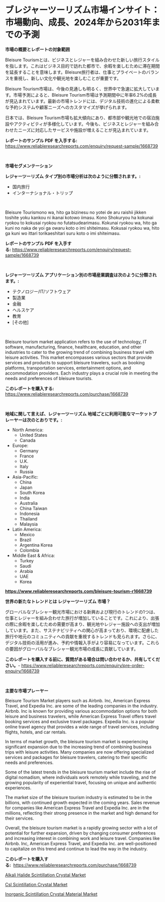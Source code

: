 <p><h1>ブレジャーツーリズム市場インサイト：市場動向、成長、2024年から2031年までの予測</h1></p><p><strong>市場の概要とレポートの対象範囲</strong></p>
<p><p>Bleisure Tourismとは、ビジネスとレジャーを組み合わせた新しい旅行スタイルを指します。これはビジネス目的で訪れた都市で、余暇を楽しむために滞在期間を延長することを意味します。Bleisure旅行者は、仕事とプライベートのバランスを重視し、新しい文化や観光地を楽しむことが重要です。</p><p>Bleisure Tourism市場は、今後の見通しも明るく、世界中で急速に拡大しています。市場予測によると、Bleisure Tourism市場は予測期間中に年率6.2%の成長が見込まれています。最新の市場トレンドには、デジタル技術の進化による柔軟な予約システムや顧客ニーズへのカスタマイズが挙げられます。</p><p>日本では、Bleisure Tourism市場も拡大傾向にあり、都市部や観光地での宿泊施設やアクティビティが多様化しています。今後も、ビジネスとレジャーを組み合わせたニーズに対応したサービスや施設が増えることが見込まれています。</p></p>
<p><strong>レポートのサンプル PDF を入手する:</strong> <a href="https://www.reliableresearchreports.com/enquiry/request-sample/1668739">https://www.reliableresearchreports.com/enquiry/request-sample/1668739</a></p>
<p>&nbsp;</p>
<p><strong>市場セグメンテーション</strong></p>
<p><strong>レジャーツーリズム タイプ別の市場分析は次のように分類されます。:</strong></p>
<p><ul><li>国内旅行</li><li>インターナショナル・トリップ</li></ul></p>
<p>&nbsp;</p>
<p><p>Bleisure Tourismono wa, hito ga bizinesu no yotei de aru raishii jikken toshite yoku kankou ni ikanai kotowo iimasu. Kono Shokuryou ha kokunai ryokou to kokusai ryokou no futatsudearimasu. Kokunai ryokou wa, hito ga kuni no naka de yoi ga owaru koto o imi shiteimasu. Kokusai ryokou wa, hito ga kuni wo ittari torikaeshitari suru koto o imi shiteimasu.</p></p>
<p><strong>レポートのサンプル PDF を入手する:</strong>&nbsp;<a href="https://www.reliableresearchreports.com/enquiry/request-sample/1668739">https://www.reliableresearchreports.com/enquiry/request-sample/1668739</a></p>
<p>&nbsp;</p>
<p><strong> レジャーツーリズム アプリケーション別の市場産業調査は次のように分類されます。:</strong></p>
<p><ul><li>テクノロジー/IT/ソフトウェア</li><li>製造業</li><li>金融</li><li>ヘルスケア</li><li>教育</li><li>[その他]</li></ul></p>
<p>&nbsp;</p>
<p><p>Bleisure tourism market application refers to the use of technology, IT software, manufacturing, finance, healthcare, education, and other industries to cater to the growing trend of combining business travel with leisure activities. This market encompasses various sectors that provide services and products to support bleisure travelers, such as booking platforms, transportation services, entertainment options, and accommodation providers. Each industry plays a crucial role in meeting the needs and preferences of bleisure tourists.</p></p>
<p><strong>このレポートを購入する:</strong>&nbsp; <a href="https://www.reliableresearchreports.com/purchase/1668739">https://www.reliableresearchreports.com/purchase/1668739</a></p>
<p>&nbsp;</p>
<p><strong>地域に関して言えば、レジャーツーリズム 地域ごとに利用可能なマーケットプレーヤーは次のとおりです。:</strong></p>
<p><ul>
    <li>
        North America:
        <ul>
            <li>United States</li>
            <li>Canada</li>
        </ul>
    </li>
    <li>
        Europe:
        <ul>
            <li>Germany</li>
            <li>France</li>
            <li>U.K.</li>
            <li>Italy</li>
            <li>Russia</li>
        </ul>
    </li>
    <li>
        Asia-Pacific:
        <ul>
            <li>China</li>
            <li>Japan</li>
            <li>South Korea</li>
            <li>India</li>
            <li>Australia</li>
            <li>China Taiwan</li>
            <li>Indonesia</li>
            <li>Thailand</li>
            <li>Malaysia</li>
        </ul>
    </li>
    <li>
        Latin America:
        <ul>
            <li>Mexico</li>
            <li>Brazil</li>
            <li>Argentina Korea</li>
            <li>Colombia</li>
        </ul>
    </li>
    <li>
        Middle East & Africa:
        <ul>
            <li>Turkey</li>
            <li>Saudi</li>
            <li>Arabia</li>
            <li>UAE</li>
            <li>Korea</li>
        </ul>
    </li>
    </ul></p>
<p><strong><a href="https://www.reliableresearchreports.com/bleisure-tourism-r1668739">https://www.reliableresearchreports.com/bleisure-tourism-r1668739</a></strong>&nbsp;</p>
<p><strong>世界の新たなトレンドとは レジャーツーリズム 市場？</strong></p>
<p><p>グローバルなブレシャー観光市場における新興および現行のトレンドの1つは、仕事とレジャーを組み合わせた旅行が増加していることです。これにより、出張の際に余暇を楽しむための需要が高まり、観光地やレジャー施設への支出が増加しています。また、サステナビリティへの関心が高まっており、環境に配慮した旅行や地元のコミュニティへの貢献を重視するトレンドも見られます。さらに、デジタル技術の活用が進み、予約や情報入手がより容易になっています。これらの要因がグローバルなブレシャー観光市場の成長に貢献しています。</p></p>
<p><strong>このレポートを購入する前に、質問がある場合は問い合わせるか、共有してください。</strong>- <a href="https://www.reliableresearchreports.com/enquiry/pre-order-enquiry/1668739">https://www.reliableresearchreports.com/enquiry/pre-order-enquiry/1668739</a></p>
<p>&nbsp;</p>
<p><strong>主要な市場プレーヤー</strong></p>
<p><p>Bleisure Tourism Market players such as Airbnb. Inc, American Express Travel, and Expedia Inc. are some of the leading companies in the industry. Airbnb. Inc is known for providing various accommodation options for both leisure and business travelers, while American Express Travel offers travel booking services and exclusive travel packages. Expedia Inc. is a popular online travel agency that provides a wide range of travel services, including flights, hotels, and car rentals.</p><p>In terms of market growth, the bleisure tourism market is experiencing significant expansion due to the increasing trend of combining business trips with leisure activities. Many companies are now offering specialized services and packages for bleisure travelers, catering to their specific needs and preferences.</p><p>Some of the latest trends in the bleisure tourism market include the rise of digital nomadism, where individuals work remotely while traveling, and the growing popularity of experiential travel, focusing on unique and authentic experiences.</p><p>The market size of the bleisure tourism industry is estimated to be in the billions, with continued growth expected in the coming years. Sales revenue for companies like American Express Travel and Expedia Inc. are in the millions, reflecting their strong presence in the market and high demand for their services.</p><p>Overall, the bleisure tourism market is a rapidly growing sector with a lot of potential for further expansion, driven by changing consumer preferences and increasing interest in combining work and leisure travel. Companies like Airbnb. Inc, American Express Travel, and Expedia Inc. are well-positioned to capitalize on this trend and continue to lead the way in the industry.</p></p>
<p><strong>このレポートを購入する:</strong>&nbsp;&nbsp;<a href="https://www.reliableresearchreports.com/purchase/1668739">https://www.reliableresearchreports.com/purchase/1668739</a></p>
<p><p><a href="https://www.linkedin.com/pulse/global-alkali-halide-scintillation-crystal-market-types-applications-xgbke?trackingId=dgv1hsimLAQLQ8uXA%2F2jJQ%3D%3D">Alkali Halide Scintillation Crystal Market</a></p><p><a href="https://www.linkedin.com/pulse/csi-scintillation-crystal-market-insights-players-forecast-till-ndure?trackingId=UgcQJEb76My%2B0hH%2FeVOSuw%3D%3D">CsI Scintillation Crystal Market</a></p><p><a href="https://www.linkedin.com/pulse/inorganic-scintillation-crystal-material-market-provides-qcqse?trackingId=GzToxyyKpzMIFNmnUdEIKg%3D%3D">Inorganic Scintillation Crystal Material Market</a></p></p>